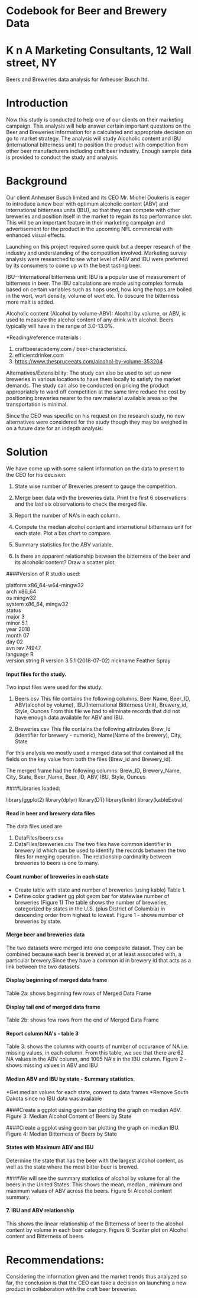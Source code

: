 # Codebook for Beer and Brewery Data

# K n A Marketing Consultants, 12 Wall street, NY

Beers and Breweries data analysis for Anheuser Busch ltd.

# Introduction

Now this study is conducted to help one of our clients on their marketing campaign. This analysis will help answer certain important questions on the Beer and Breweries information for a calculated and appropriate decision on go to market strategy. The analysis will study Alcoholic content and IBU (international bitterness unit) to position the product with competition from other beer manufacturers including craft beer industry. Enough sample data is provided to conduct the study and analysis.

# Background

Our client Anheuser Busch limited and its CEO Mr. Michel Doukeris is eager to introduce a new beer with optimum alcoholic content (ABV) and international bitterness units (IBU), so that they can compete with other breweries and position itself in the market to regain its top performance slot. This will be an important feature in their marketing campaign and advertisement for the product in the upcoming NFL commercial with enhanced visual effects.

Launching on this project required some quick but a deeper research of the industry and understanding of the competition involved. 
Marketing survey analysis were researched to see what level of ABV and IBU were preferred by its consumers to come up with the best tasting beer.

IBU--International bitterness unit:
IBU is a popular use of measurement of bitterness in beer. The IBU calculations are made using complex formula based on certain variables such as hops used, how long the hops are boiled in the wort, wort density, volume of wort etc. To obscure the bitterness more malt is added.

Alcoholic content (Alcohol by volume-ABV):
Alcohol by volume, or ABV, is used to measure the alcohol content of any drink with alcohol. Beers typically will have in the range of 3.0-13.0%.

<!--https://www.thespruceeats.com/alcohol-by-volume-353204
-->
*Reading/reference materials : 

1. craftbeeracademy.com / beer-characteristics.
2. efficientdrinker.com
3. https://www.thespruceeats.com/alcohol-by-volume-353204

Alternatives/Extensibility: The study can also be used to set up new breweries in various locations to have them locally to satisfy the market demands. The study can also be conducted on pricing the product appropriately to ward off competition at the same time reduce the cost by positioning breweries nearer to the raw material available areas so the transportation is minimal.

Since the CEO was specific on his request on the research study, no new alternatives were considered for the study though they may be weighed in on a future date for an indepth analysis.

# Solution

We have come up with some salient information on the data to present to the CEO for his decision:

1.	State wise number of Breweries present to gauge the competition. 

2.	Merge beer data with the breweries data. Print the first 6 observations and the last six observations to check the merged file.

3.	Report the number of NA's in each column.

4.	Compute the median alcohol content and international bitterness unit for each state. Plot a bar chart to compare.

6.	Summary statistics for the ABV variable.

7.	Is there an apparent relationship between the bitterness of the beer and its alcoholic content? Draw a scatter plot.

####Version of R studio used:

platform       x86_64-w64-mingw32          
arch           x86_64                      
os             mingw32                     
system         x86_64, mingw32             
status                                     
major          3                           
minor          5.1                         
year           2018                        
month          07                          
day            02                          
svn rev        74947                       
language       R                           
version.string R version 3.5.1 (2018-07-02)
nickname       Feather Spray      

#### Input files for the study.
Two input files were used for the study.
1. Beers.csv
This file contains the following columns.
Beer Name,
Beer_ID,
ABV(alcohol by volume),
IBU(International Bitterness Unit),
Brewery_id,
Style,
Ounces
From this file we had to eliminate records that did not have enough data available for ABV and IBU.

2. Breweries.csv
This file contains the following attributes
Brew_Id (identifier for brewery - numeric),
Name(Name of the brewery),
City,
State

For this analysis we mostly used a merged data set that contained all the fields on the key value from both the files (Brew_id and Brewery_id).

The merged frame had the following columns:
Brew_ID,	Brewery_Name,	City,	State,	Beer_Name,	Beer_ID,	ABV,	IBU,	Style,	Ounces

####Libraries loaded:

library(ggplot2)
library(dplyr)
library(DT)
library(knitr)
library(kableExtra)

#### Read in beer and brewery data files
The data files used are 
1. DataFiles/beers.csv
2. DataFiles/breweries.csv
The two files have common identifier in brewery id which can be used to 
identify the records between the two files for merging operation.
The relationship cardinality between breweries to beers is one to many.

#### Count number of breweries in each state
* Create table with state and number of breweries (using kable) Table 1.
* Define color gradient gg plot geom bar for statewise number of breweries (Figure 1)
The table shows the number of breweries, categorized by states in the U.S. (plus District of Columbia) in descending order from highest to lowest.
Figure 1 - shows number of breweries by state.
#### Merge beer and breweries data

The two datasets were merged into one composite dataset. They can be combined because each beer is brewed at,or at least associated with, a particular brewery.Since they have a common id in brewery id that acts as a link between the two datasets.

#### Display beginning of merged data frame 
Table 2a: shows beginning few rows of Merged Data Frame

#### Display tail end of merged data frame 
Table 2b: shows few rows from the end of Merged Data Frame

#### Report column NA's - table 3
Table 3: shows the columns with counts of number of occurance of NA i.e. missing values, in each column.
From this table, we see that there are 62 NA values in the ABV column, and 1005 NA's in the IBU column.
Figure 2 - shows missing values in ABV and IBU

#### Median ABV and IBU by state - Summary statistics.
*Get median values for each state, convert to data frames
*Remove South Dakota since no IBU data was available

####Create a ggplot using geom bar plotting the graph on median ABV.
Figure 3: Median Alcohol Content of Beers by State

####Create a ggplot using geom bar plotting the graph on median IBU.
Figure 4: Median Bitterness of Beers by State

#### States with Maximum ABV and IBU
Determine the state that has the beer with the largest alcohol content, as well as the state where the most bitter beer is brewed.

####We will see the summary statistics of alcohol by volume for all the beers in the United States.
This shows the mean, median , minimum and maximum values of ABV across the beers.
Figure 5: Alcohol content summary.
#### 7. IBU and ABV relationship
This shows the linear relationship of the Bitterness of beer to the alcohol content by volume in each beer category.
Figure 6: Scatter plot on Alcohol content and Bitterness of beers

# Recommendations:

Considering the information given and the market trends thus analyzed so far, the conclusion is that the CEO can take a decision on launching a new product in collaboration with the craft beer breweries.


